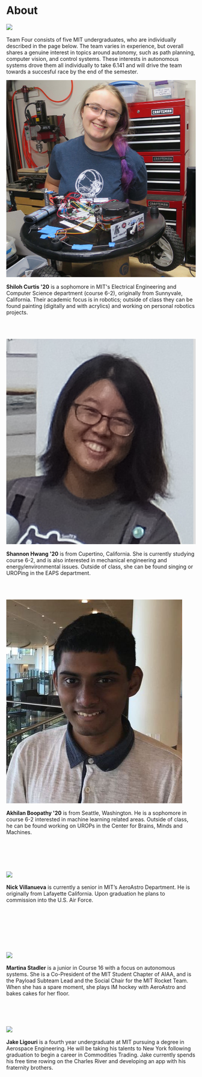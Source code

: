 # About

<span class="image main">![](assets/images/about/team_pic.jpg)</span>

Team Four consists of five MIT undergraduates, who are individually described in the page below. The team varies in experience, but overall shares a genuine interest in topics around autonomy, such as path planning, computer vision, and control systems. These interests in autonomous systems drove them all individually to take 6.141 and will drive the team towards a succesful race by the end of the semester.

<span class="image left about">![](assets/images/about/Shiloh.jpg)</span>

**Shiloh Curtis '20** is a sophomore in MIT's Electrical Engineering and Computer Science department (course 6-2), originally from Sunnyvale, California.  Their academic focus is in robotics; outside of class they can be found painting (digitally and with acrylics) and working on personal robotics projects.  

<br>
<br>

<span class="image right about">![](assets/images/about/Shannon.jpg)</span>

**Shannon Hwang '20** is from Cupertino, California. She is currently studying course 6-2, and is also interested in mechanical engineering and energy/environmental issues. Outside of class, she can be found singing or UROPing in the EAPS department. 

<br>
<br>

<span class="image left about">![](assets/images/about/Akhilan.jpg)</span>

**Akhilan Boopathy '20** is from Seattle, Washington. He is a sophomore in course 6-2 interested in machine learning related areas. Outside of class, he can be found working on UROPs in the Center for Brains, Minds and Machines.

<br>
<br>
<br>
<br>

<span class="image right about">![](assets/images/about/Nick.JPG)</span>

**Nick Villanueva** is currently a senior in MIT’s AeroAstro Department. He is originally from Lafayette California. Upon graduation he plans to commission into the U.S. Air Force.

<br>
<br>
<br>
<br>
<br>
<br>

<span class="image left about">![](assets/images/about/Martina.JPG)</span>

**Martina Stadler** is a junior in Course 16 with a focus on autonomous systems. She is a Co-President of the MIT Student Chapter of AIAA, and is the Payload Subteam Lead and the Social Chair for the MIT Rocket Team. When she has a spare moment, she plays IM hockey with AeroAstro and bakes cakes for her floor.

<br>
<br>
<br>

<span class="image right about">![](assets/images/about/Jake.png)</span>

**Jake Ligouri** is a fourth year undergraduate at MIT pursuing a degree in Aerospace Engineering. He will be taking his talents to New York following graduation to begin a career in Commodities Trading. Jake currently spends his free time rowing on the Charles River and developing an app with his fraternity brothers.

